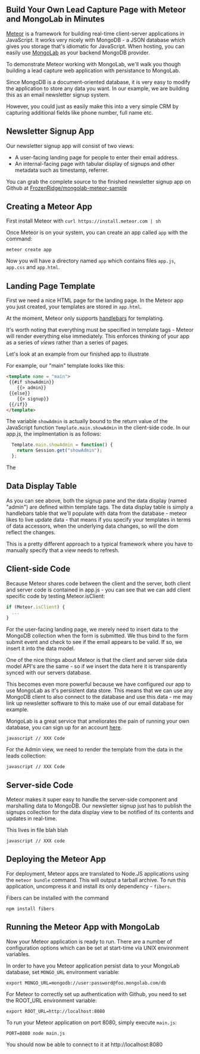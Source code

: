 ## Build Your Own Lead Capture Page with Meteor and MongoLab in Minutes

[Meteor](http://meteor.com) is a framework for building real-time client-server
applications in JavaScript. It works very nicely with MongoDB - a JSON database
which gives you storage that's idiomatic for JavaScript. When hosting, you can
easily use [MongoLab](http://mongolab.com) as your backend MongoDB provider.

To demonstrate Meteor working with MongoLab, we'll walk you though building a
lead capture web application with persistance to MongoLab.

Since MongoDB is a document-oriented database, it is very easy to modify the
application to store any data you want. In our example, we are building this as
an email newsletter signup system.

However, you could just as easily make this into a very simple CRM by capturing
additional fields like phone number, full name etc.

## Newsletter Signup App

Our newsletter signup app will consist of two views:

* A user-facing landing page for people to enter their email address.
* An internal-facing page with tabular display of signups and other metadata
  such as timestamp, referrer.

You can grab the complete source to the finished newsletter signup app on
Github at
[FrozenRidge/mongolab-meteor-sample](https://github.com/FrozenRidge/mongolab-meteor-sample)

## Creating a Meteor App

First install Meteor with `curl https://install.meteor.com | sh`

Once Meteor is on your system, you can create an app called `app` with the command:

`meteor create app`

Now you will have a directory named `app` which contains files `app.js`, `app.css` and `app.html`.

## Landing Page Template

First we need a nice HTML page for the landing page. In the Meteor app you just created, your templates are stored in `app.html`.

At the moment, Meteor only supports [handlebars](http://handlebarsjs.com) for templating.

It's worth noting that everything must be specified in template tags - Meteor
will render everything else immediately.  This enforces thinking of your app as
a series of _views_ rather than a series of pages.

Let's look at an example from our finished app to illustrate

For example, our "main" template looks like this:

```html
<template name = "main">
 {{#if showAdmin}}
    {{> admin}}
 {{else}}
    {{> signup}}
 {{/if}}
</template>
```

The variable `showAdmin` is actually bound to the return value of the
JavaScript function `Template.main.showAdmin` in the client-side code. In our
app.js, the implmentation is as follows:

```javascript
  Template.main.showAdmin = function() {
    return Session.get("showAdmin");
  };
```

The 

## Data Display Table

As you can see above, both the signup pane and the data display (named "admin") are defined
within template tags. The data display table is simply a handlebars table that
we'll populate with data from the database - meteor likes to live update data -
that means if you specify your templates in terms of data accessors, when the
underlying data changes, so will the dom reflect the changes.

This is a pretty different approach to a typical framework where you have to
manually specify that a view needs to refresh.

## Client-side Code

Because Meteor shares code between the client and the server, both client and server
code is contained in app.js - you can see that we can add client specific code by
testing Meteor.isClient:

```javascript
if (Meteor.isClient) {
  ...
}
```

 For the user-facing landing page, we merely need to insert data to the
MongoDB collection when the form is submitted. We thus bind to the form submit
event and check to see if the email appears to be valid. If so, we insert it
into the data model.

One of the nice things about Meteor is that the client and server side data model
API's are the same - so if we insert the data here it is transparently synced with
our servers database.

This becomes even more powerful because we have configured our app to use MongoLab
as it's persistent data store. This means that we can use any MongoDB client to
also connect to the database and use this data - me may link up newsletter software
to this to make use of our email database for example.

MongoLab is a great service that ameliorates the pain of running your own database,
you can sign up for an account <a href = "https://mongolab.com/signup?referrer=frozenridge">here</a>.


```javascript // XXX Code ```

For the Admin view, we need to render the template from the data in the leads
collection:

```javascript // XXX Code ```

## Server-side Code

Meteor makes it super easy to handle the server-side component and marshalling
data to MongoDB. Our newsletter signup just has to publish the signups
collection for the data display view to be notified of its contents and updates
in real-time.

This lives in file blah blah

```javascript // XXX code ```


## Deploying the Meteor App

For deployment, Meteor apps are translated to Node.JS applications using the
`meteor bundle` command. This will output a tarball archive. To run this
application, uncompress it and install its only dependency - `fibers`.

Fibers can be installed with the command

`npm install fibers`

## Running the Meteor App with MongoLab

Now your Meteor application is ready to run. There are a number of
configuration options which can be set at start-time via UNIX environment
variables. 

In order to have you Meteor application persist data to your MongoLab database,
set `MONGO_URL` environment variable:

`export MONGO_URL=mongodb://user:password@foo.mongolab.com/db`

For Meteor to correctly set up authentication with Github, you need to set the ROOT_URL environment variable:

`export ROOT_URL=http://localhost:8080`

To run your Meteor application on port 8080, simply execute `main.js`:

`PORT=8080 node main.js`

You should now be able to connect to it at http://localhost:8080
